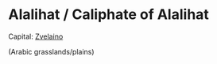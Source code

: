 # Alalihat / Caliphate of Alalihat
Capital: [Zvelaino](/Cities/Zvelaino.md)

(Arabic grasslands/plains)